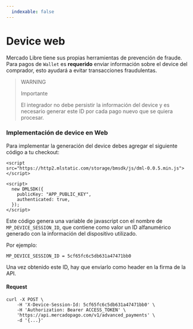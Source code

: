 ```yaml
---
  indexable: false
---
```


# Device web

Mercado Libre tiene sus propias herramientas de prevención de fraude. Para pagos de `Wallet` es **requerido** enviar información sobre el device del comprador, esto ayudará a evitar transacciones fraudulentas.

> WARNING
>
> Importante
>
> El integrador no debe persistir la información del device y es necesario generar este ID por cada pago nuevo que se quiera procesar.

### Implementación de device en Web

Para implementar la generación del device debes agregar el siguiente código a tu checkout:

```curl
<script
src="https://http2.mlstatic.com/storage/bmsdk/js/dml-0.0.5.min.js"></script>

<script>
  new DMLSDK({
    publicKey: "APP_PUBLIC_KEY",
    authenticated: true,
  });
</script>
```

Este código genera una variable de javascript con el nombre de `MP_DEVICE_SESSION_ID`, que contiene como valor un ID alfanumérico generado con la información del dispositivo utilizado.

Por ejemplo:
```curl
MP_DEVICE_SESSION_ID = 5cf65fc6c5db631a47471bb0
```

Una vez obtenido este ID, hay que enviarlo como header en la firma de la API.

#### Request
```curl
curl -X POST \
    -H 'X-Device-Session-Id: 5cf65fc6c5db631a47471bb0' \
    -H 'Authorization: Bearer ACCESS_TOKEN' \
    'https://api.mercadopago.com/v1/advanced_payments' \
    -d '{...}'
```
